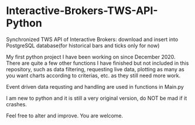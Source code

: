 # Interactive-Brokers-TWS-API-Python
Synchronized TWS API of Interactive Brokers: download and insert into PostgreSQL database(for historical bars and ticks only for now)

My first python project I have been working on since December 2020. There are quite a few other functions I have finished but not included in this repository, such as data filtering, requesting live data, plotting as many as you want charts according to criterias, etc. as they still need more work.

Event driven data requsting and handling are used in functions in Main.py

I am new to python and it is still a very original version, do NOT be mad if it crashes. 

Feel free to alter and improve. You are welcome.
